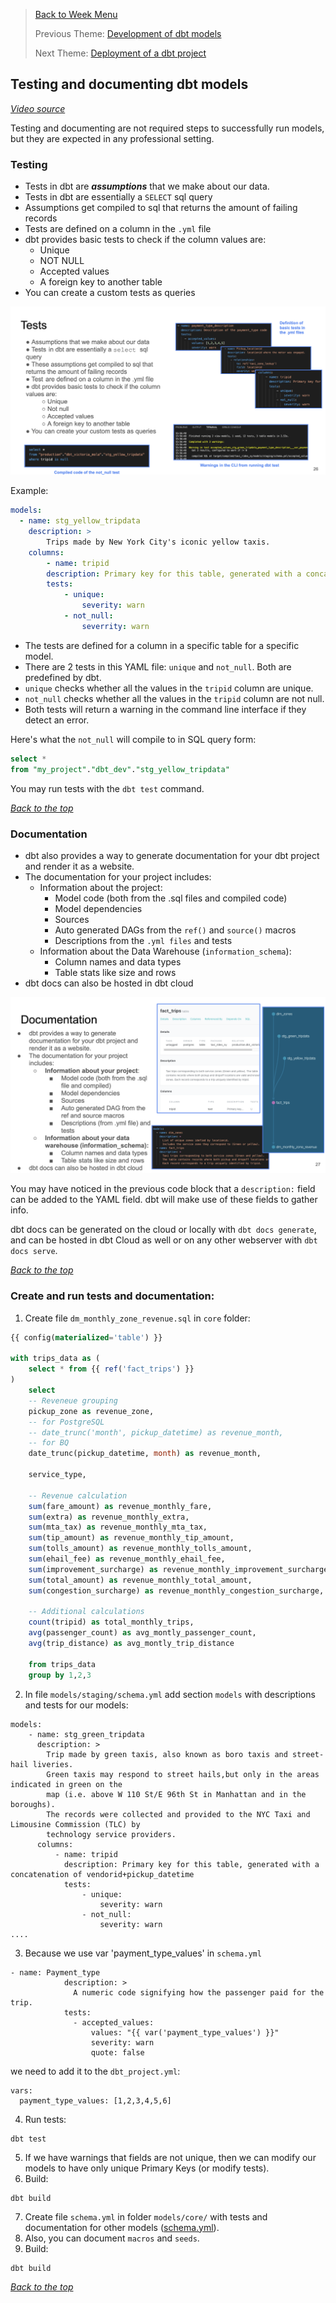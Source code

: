 >[Back to Week Menu](README.md)
>
>Previous Theme: [Development of dbt models](dev_dbt_models.md)
>
>Next Theme: [Deployment of a dbt project](dbt_deployment.md)

## Testing and documenting dbt models

_[Video source](https://www.youtube.com/watch?v=UishFmq1hLM&list=PL3MmuxUbc_hJed7dXYoJw8DoCuVHhGEQb&index=37)_

Testing and documenting are not required steps to successfully run models, but they are expected in any professional setting.

### Testing
- Tests in dbt are ***assumptions*** that we make about our data.
- Tests in dbt are essentially a `SELECT` sql query
- Assumptions get compiled to sql that returns the amount of failing records
- Tests are defined on a column in the `.yml` file
- dbt provides basic tests to check if the column values are:
  - Unique
  - NOT NULL
  - Accepted values
  - A foreign key to another table
- You can create a custom tests as queries

![tests](../images/04_tests.png)

Example:
```yaml
models:
  - name: stg_yellow_tripdata
    description: >
        Trips made by New York City's iconic yellow taxis. 
    columns:
        - name: tripid
        description: Primary key for this table, generated with a concatenation of vendorid+pickup_datetime
        tests:
            - unique:
                severity: warn
            - not_null:
                severrity: warn
```
* The tests are defined for a column in a specific table for a specific model.
* There are 2 tests in this YAML file: `unique` and `not_null`. Both are predefined by dbt.
* `unique` checks whether all the values in the `tripid` column are unique.
* `not_null` checks whether all the values in the `tripid` column are not null.
* Both tests will return a warning in the command line interface if they detect an error.

Here's what the `not_null` will compile to in SQL query form:

```sql
select *
from "my_project"."dbt_dev"."stg_yellow_tripdata"
```

You may run tests with the `dbt test` command.

_[Back to the top](#testing-and-documenting-dbt-models)_

### Documentation
- dbt also provides a way to generate documentation for your dbt project and render it as a website.
- The documentation for your project includes:
  - Information about the project:
    * Model code (both from the .sql files and compiled code)
    * Model dependencies
    * Sources
    * Auto generated DAGs from the `ref()` and `source()` macros
    * Descriptions from the `.yml files` and tests
  - Information about the Data Warehouse (`information_schema`):
    * Column names and data types
    * Table stats like size and rows
- dbt docs can also be hosted in dbt cloud

![docs](../images/04_docs.png)

You may have noticed in the previous code block that a `description:` field can be added to the YAML field. dbt will make use of these fields to gather info.

dbt docs can be generated on the cloud or locally with `dbt docs generate`, and can be hosted in dbt Cloud as well or on any other webserver with `dbt docs serve`.

_[Back to the top](#testing-and-documenting-dbt-models)_

### Create and run tests and documentation: 

1. Create file `dm_monthly_zone_revenue.sql` in `core` folder:
  ```sql
  {{ config(materialized='table') }}
  
  with trips_data as (
      select * from {{ ref('fact_trips') }}
  )
      select 
      -- Reveneue grouping 
      pickup_zone as revenue_zone,
      -- for PostgreSQL
      -- date_trunc('month', pickup_datetime) as revenue_month, 
      -- for BQ
      date_trunc(pickup_datetime, month) as revenue_month, 
  
      service_type, 
  
      -- Revenue calculation 
      sum(fare_amount) as revenue_monthly_fare,
      sum(extra) as revenue_monthly_extra,
      sum(mta_tax) as revenue_monthly_mta_tax,
      sum(tip_amount) as revenue_monthly_tip_amount,
      sum(tolls_amount) as revenue_monthly_tolls_amount,
      sum(ehail_fee) as revenue_monthly_ehail_fee,
      sum(improvement_surcharge) as revenue_monthly_improvement_surcharge,
      sum(total_amount) as revenue_monthly_total_amount,
      sum(congestion_surcharge) as revenue_monthly_congestion_surcharge,
  
      -- Additional calculations
      count(tripid) as total_monthly_trips,
      avg(passenger_count) as avg_montly_passenger_count,
      avg(trip_distance) as avg_montly_trip_distance
  
      from trips_data
      group by 1,2,3
  ```
2. In file `models/staging/schema.yml` add section `models` with descriptions and tests for our models:
```
models:
    - name: stg_green_tripdata
      description: >
        Trip made by green taxis, also known as boro taxis and street-hail liveries.
        Green taxis may respond to street hails,but only in the areas indicated in green on the
        map (i.e. above W 110 St/E 96th St in Manhattan and in the boroughs).
        The records were collected and provided to the NYC Taxi and Limousine Commission (TLC) by
        technology service providers. 
      columns:
          - name: tripid
            description: Primary key for this table, generated with a concatenation of vendorid+pickup_datetime
            tests:
                - unique:
                    severity: warn
                - not_null:
                    severity: warn
....
```
3. Because we use var 'payment_type_values' in `schema.yml`
  ```
  - name: Payment_type 
              description: >
                A numeric code signifying how the passenger paid for the trip.
              tests: 
                - accepted_values:
                    values: "{{ var('payment_type_values') }}"
                    severity: warn
                    quote: false
  ```
  we need to add it to the `dbt_project.yml`:
  ```
  vars:
    payment_type_values: [1,2,3,4,5,6]
  ```
4. Run tests:
  ```
  dbt test
  ```
5. If we have warnings that fields are not unique, then we can modify our models to have only unique Primary Keys (or modify tests).
6. Build:
  ```
  dbt build
  ```
7. Create file `schema.yml` in folder `models/core/` with tests and documentation for other models ([schema.yml](taxi_rides_ny/models/core/schema.yml)).
8. Also, you can document `macros` and `seeds`.
9. Build:
  ```
  dbt build
  ```

_[Back to the top](#testing-and-documenting-dbt-models)_